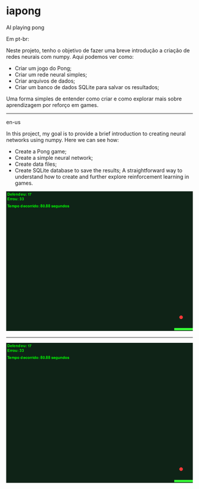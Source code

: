 # iapong
AI playing pong

Em pt-br:

Neste projeto, tenho o objetivo de fazer uma breve introdução a criação de redes neurais com numpy.
Aqui podemos ver como:

- Criar um jogo do Pong;
- Criar um rede neural simples;
- Criar arquivos de dados;
- Criar um banco de dados SQLite para salvar os resultados;

Uma forma simples de entender como criar e como explorar mais sobre aprendizagem por reforço em games.

---

en-us

In this project, my goal is to provide a brief introduction to creating neural networks using numpy. Here we can see how:

- Create a Pong game;
- Create a simple neural network;
- Create data files;
- Create SQLite database to save the results;
A straightforward way to understand how to create and further explore reinforcement learning in games.

![ia](assets/iajoga.png)

---

![performance](assets/iajoga.png)